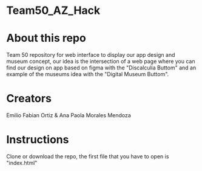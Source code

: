 # Team50_AZ_Hack

# About this repo
Team 50 repository for web interface to display our app design and museum concept, our idea is the intersection of a web page where you can find our design on app based on figma with the "Discalculia Buttom" and an example of the museums idea with the "Digital Museum Buttom".

# Creators
Emilio Fabian Ortiz &
Ana Paola Morales Mendoza

# Instructions
Clone or download the repo, the first file that you have to open is "index.html"





